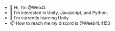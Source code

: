 - 👋 Hi, I’m @Web4L
- 👀 I’m interested in Unity, Javascript, and Python.
- 🌱 I’m currently learning Unity
- 📫 How to reach me my discord is @Weeb4L4153

<!---
Web4L/Web4L is a ✨ special ✨ repository because its `README.md` (this file) appears on your GitHub profile.
You can click the Preview link to take a look at your changes.
--->
